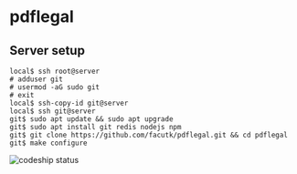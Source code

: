 # pdflegal

## Server setup
```
local$ ssh root@server
# adduser git
# usermod -aG sudo git
# exit
local$ ssh-copy-id git@server
local$ ssh git@server
git$ sudo apt update && sudo apt upgrade
git$ sudo apt install git redis nodejs npm
git$ git clone https://github.com/facutk/pdflegal.git && cd pdflegal
git$ make configure
```

![codeship status](https://codeship.com/projects/4f8c0be0-f2d5-0134-7372-3eafc7b1bd2f/status?branch=master)